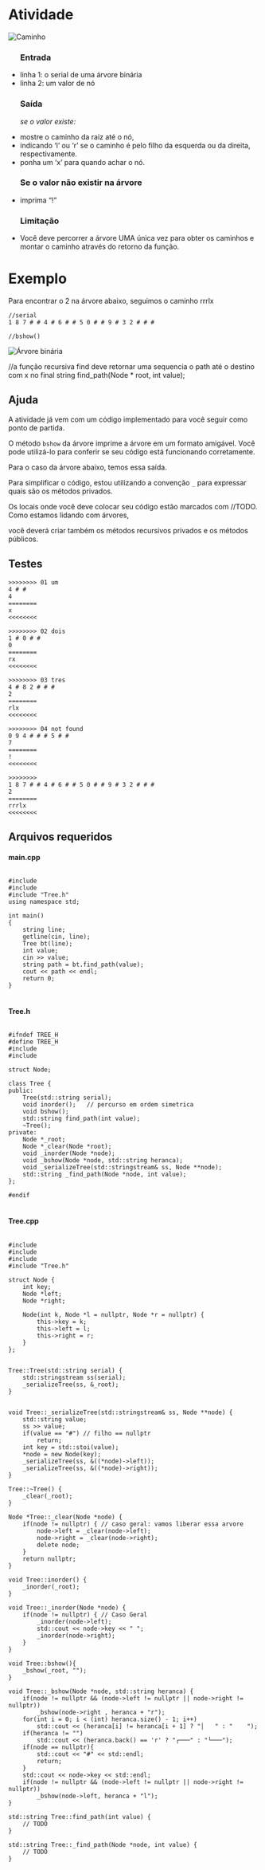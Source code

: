 # Atividade
![Caminho](img/caminho.jpg)

<ul>

### Entrada

<li>linha 1: o serial de uma árvore binária</li>
<li>linha 2: um valor de nó</li>

### Saída
<em>se o valor existe:</em>

<li>mostre o caminho da raiz até o nó,</li>
<li>indicando ‘l’ ou ‘r’ se o caminho é pelo filho da esquerda ou da direita, respectivamente.</li>
<li>ponha um ‘x’ para quando achar o nó.</li>

### Se o valor não existir na árvore
<li>imprima “!”</li>

### Limitação
<li>Você deve percorrer a árvore UMA única vez para obter os caminhos e montar o caminho através do retorno da função.</li>

</ul>

# Exemplo

Para encontrar o 2 na árvore abaixo, seguimos o caminho rrrlx

```
//serial
1 8 7 # # 4 # 6 # # 5 0 # # 9 # 3 2 # # #

//bshow()
```

![Árvore binária](img/arvore2.png)

//a função recursiva find deve retornar uma sequencia o path até o destino com x no final
string find_path(Node * root, int value);


## Ajuda

A atividade já vem com um código implementado para você seguir como ponto de partida.

O método `bshow` da árvore imprime a árvore em um formato amigável. Você pode utilizá-lo para conferir se seu código está funcionando corretamente.

Para o caso da árvore abaixo, temos essa saída.






Para simplificar o código, estou utilizando a convenção `_` para expressar quais são os métodos privados.

Os locais onde você deve colocar seu código estão marcados com //TODO. Como estamos lidando com árvores,

você deverá criar também os métodos recursivos privados e os métodos públicos.

## Testes

```
>>>>>>>> 01 um
4 # #
4
========
x
<<<<<<<<

>>>>>>>> 02 dois
1 # 0 # # 
0
========
rx
<<<<<<<<

>>>>>>>> 03 tres
4 # 8 2 # # # 
2
========
rlx
<<<<<<<<

>>>>>>>> 04 not found
0 9 4 # # # 5 # # 
7
========
!
<<<<<<<<

>>>>>>>>
1 8 7 # # 4 # 6 # # 5 0 # # 9 # 3 2 # # #
2
========
rrrlx
<<<<<<<<
```

## Arquivos requeridos

#### main.cpp
<pre>
<code>
#include <iostream>
#include <string>
#include "Tree.h"
using namespace std;

int main()
{
    string line;
    getline(cin, line);
    Tree bt(line);
    int value;
    cin >> value;
    string path = bt.find_path(value);
    cout << path << endl;
    return 0;
}
</code>
</pre>


#### Tree.h
<pre>
<code>
#ifndef TREE_H
#define TREE_H
#include <string>
#include <sstream>

struct Node;

class Tree {
public:
    Tree(std::string serial);
    void inorder();   // percurso em ordem simetrica
    void bshow();
    std::string find_path(int value);
    ~Tree();
private:
    Node *_root;
    Node *_clear(Node *root);
    void _inorder(Node *node);
    void _bshow(Node *node, std::string heranca);
    void _serializeTree(std::stringstream& ss, Node **node);
    std::string _find_path(Node *node, int value);
};

#endif
</code>
</pre>

#### Tree.cpp

<pre>
<code>
#include <iostream>
#include <sstream>
#include <string>
#include "Tree.h"

struct Node {
    int key;
    Node *left;
    Node *right;

    Node(int k, Node *l = nullptr, Node *r = nullptr) {
        this->key = k;
        this->left = l;
        this->right = r;
    }
};


Tree::Tree(std::string serial) {
    std::stringstream ss(serial);
    _serializeTree(ss, &_root);
}


void Tree::_serializeTree(std::stringstream& ss, Node **node) {
    std::string value;
    ss >> value;
    if(value == "#") // filho == nullptr
        return;
    int key = std::stoi(value);
    *node = new Node(key);
    _serializeTree(ss, &((*node)->left));
    _serializeTree(ss, &((*node)->right));
}

Tree::~Tree() {
    _clear(_root);
}

Node *Tree::_clear(Node *node) {
    if(node != nullptr) { // caso geral: vamos liberar essa arvore
        node->left = _clear(node->left);
        node->right = _clear(node->right);
        delete node;
    }
    return nullptr;
}

void Tree::inorder() {
    _inorder(_root);
}

void Tree::_inorder(Node *node) {
    if(node != nullptr) { // Caso Geral
        _inorder(node->left);
        std::cout << node->key << " ";
        _inorder(node->right);  
    }
}

void Tree::bshow(){
    _bshow(_root, "");
}

void Tree::_bshow(Node *node, std::string heranca) {
    if(node != nullptr && (node->left != nullptr || node->right != nullptr))
        _bshow(node->right , heranca + "r");
    for(int i = 0; i < (int) heranca.size() - 1; i++)
        std::cout << (heranca[i] != heranca[i + 1] ? "│   " : "    ");
    if(heranca != "")
        std::cout << (heranca.back() == 'r' ? "┌───" : "└───");
    if(node == nullptr){
        std::cout << "#" << std::endl;
        return;
    }
    std::cout << node->key << std::endl;
    if(node != nullptr && (node->left != nullptr || node->right != nullptr))
        _bshow(node->left, heranca + "l");
}

std::string Tree::find_path(int value) {
    // TODO
}

std::string Tree::_find_path(Node *node, int value) {
    // TODO
}
</code>
</pre>